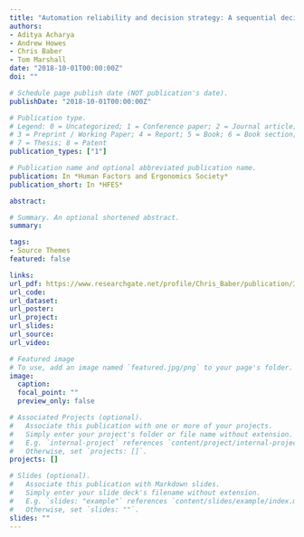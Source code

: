```yaml
---
title: "Automation reliability and decision strategy: A sequential decision making model for automation interaction"
authors:
- Aditya Acharya 
- Andrew Howes
- Chris Baber
- Tom Marshall
date: "2018-10-01T00:00:00Z"
doi: ""

# Schedule page publish date (NOT publication's date).
publishDate: "2018-10-01T00:00:00Z"

# Publication type.
# Legend: 0 = Uncategorized; 1 = Conference paper; 2 = Journal article;
# 3 = Preprint / Working Paper; 4 = Report; 5 = Book; 6 = Book section;
# 7 = Thesis; 8 = Patent
publication_types: ["1"]

# Publication name and optional abbreviated publication name.
publication: In *Human Factors and Ergonomics Society*
publication_short: In *HFES*

abstract:

# Summary. An optional shortened abstract.
summary:

tags:
- Source Themes
featured: false

links:
url_pdf: https://www.researchgate.net/profile/Chris_Baber/publication/327863097_Automation_Reliability_And_Decision_Strategy_A_Sequential_Decision_Making_Model_For_Automation_Interaction/links/5e8ef22492851c2f528d4af6/Automation-Reliability-And-Decision-Strategy-A-Sequential-Decision-Making-Model-For-Automation-Interaction.pdf
url_code:
url_dataset:
url_poster:
url_project:
url_slides:
url_source:
url_video:

# Featured image
# To use, add an image named `featured.jpg/png` to your page's folder. 
image:
  caption:
  focal_point: ""
  preview_only: false

# Associated Projects (optional).
#   Associate this publication with one or more of your projects.
#   Simply enter your project's folder or file name without extension.
#   E.g. `internal-project` references `content/project/internal-project/index.md`.
#   Otherwise, set `projects: []`.
projects: []

# Slides (optional).
#   Associate this publication with Markdown slides.
#   Simply enter your slide deck's filename without extension.
#   E.g. `slides: "example"` references `content/slides/example/index.md`.
#   Otherwise, set `slides: ""`.
slides: ""
---
```


